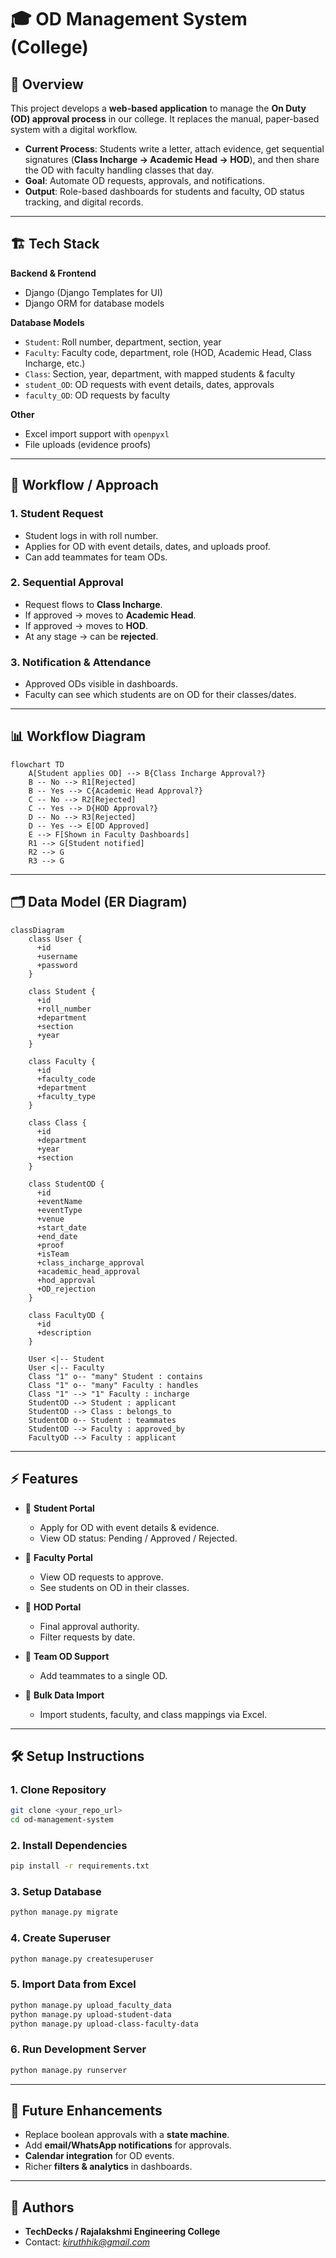 # 🎓 OD Management System (College)

## 📌 Overview

This project develops a **web-based application** to manage the **On Duty (OD) approval process** in our college. It replaces the manual, paper-based system with a digital workflow.

* **Current Process**: Students write a letter, attach evidence, get sequential signatures (**Class Incharge → Academic Head → HOD**), and then share the OD with faculty handling classes that day.
* **Goal**: Automate OD requests, approvals, and notifications.
* **Output**: Role-based dashboards for students and faculty, OD status tracking, and digital records.

---

## 🏗 Tech Stack

**Backend & Frontend**

* Django (Django Templates for UI)
* Django ORM for database models

**Database Models**

* `Student`: Roll number, department, section, year
* `Faculty`: Faculty code, department, role (HOD, Academic Head, Class Incharge, etc.)
* `Class`: Section, year, department, with mapped students & faculty
* `student_OD`: OD requests with event details, dates, approvals
* `faculty_OD`: OD requests by faculty

**Other**

* Excel import support with `openpyxl`
* File uploads (evidence proofs)

---

## 🔄 Workflow / Approach

### 1. Student Request

* Student logs in with roll number.
* Applies for OD with event details, dates, and uploads proof.
* Can add teammates for team ODs.

### 2. Sequential Approval

* Request flows to **Class Incharge**.
* If approved → moves to **Academic Head**.
* If approved → moves to **HOD**.
* At any stage → can be **rejected**.

### 3. Notification & Attendance

* Approved ODs visible in dashboards.
* Faculty can see which students are on OD for their classes/dates.

---

## 📊 Workflow Diagram
```mermaid
flowchart TD
    A[Student applies OD] --> B{Class Incharge Approval?}
    B -- No --> R1[Rejected]
    B -- Yes --> C{Academic Head Approval?}
    C -- No --> R2[Rejected]
    C -- Yes --> D{HOD Approval?}
    D -- No --> R3[Rejected]
    D -- Yes --> E[OD Approved]
    E --> F[Shown in Faculty Dashboards]
    R1 --> G[Student notified]
    R2 --> G
    R3 --> G
```


---

## 🗂 Data Model (ER Diagram)

```mermaid
classDiagram
    class User {
      +id
      +username
      +password
    }

    class Student {
      +id
      +roll_number
      +department
      +section
      +year
    }

    class Faculty {
      +id
      +faculty_code
      +department
      +faculty_type
    }

    class Class {
      +id
      +department
      +year
      +section
    }

    class StudentOD {
      +id
      +eventName
      +eventType
      +venue
      +start_date
      +end_date
      +proof
      +isTeam
      +class_incharge_approval
      +academic_head_approval
      +hod_approval
      +OD_rejection
    }

    class FacultyOD {
      +id
      +description
    }

    User <|-- Student
    User <|-- Faculty
    Class "1" o-- "many" Student : contains
    Class "1" o-- "many" Faculty : handles
    Class "1" --> "1" Faculty : incharge
    StudentOD --> Student : applicant
    StudentOD --> Class : belongs_to
    StudentOD o-- Student : teammates
    StudentOD --> Faculty : approved_by
    FacultyOD --> Faculty : applicant
```

---

## ⚡ Features

* 📌 **Student Portal**

  * Apply for OD with event details & evidence.
  * View OD status: Pending / Approved / Rejected.
* 📌 **Faculty Portal**

  * View OD requests to approve.
  * See students on OD in their classes.
* 📌 **HOD Portal**

  * Final approval authority.
  * Filter requests by date.
* 📌 **Team OD Support**

  * Add teammates to a single OD.
* 📌 **Bulk Data Import**

  * Import students, faculty, and class mappings via Excel.

---

## 🛠 Setup Instructions

### 1. Clone Repository

```bash
git clone <your_repo_url>
cd od-management-system
```

### 2. Install Dependencies

```bash
pip install -r requirements.txt
```

### 3. Setup Database

```bash
python manage.py migrate
```

### 4. Create Superuser

```bash
python manage.py createsuperuser
```

### 5. Import Data from Excel

```bash
python manage.py upload_faculty_data
python manage.py upload-student-data
python manage.py upload-class-faculty-data
```

### 6. Run Development Server

```bash
python manage.py runserver
```

---

## 🚀 Future Enhancements

* Replace boolean approvals with a **state machine**.
* Add **email/WhatsApp notifications** for approvals.
* **Calendar integration** for OD events.
* Richer **filters & analytics** in dashboards.

---

## 👥 Authors

* **TechDecks / Rajalakshmi Engineering College**
* Contact: *kiruthhik@gmail.com*
